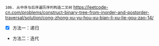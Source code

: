 
`106. 从中序与后序遍历序列构造二叉树` https://leetcode-cn.com/problems/construct-binary-tree-from-inorder-and-postorder-traversal/solution/cong-zhong-xu-yu-hou-xu-bian-li-xu-lie-gou-zao-14/
- [x] 方法一：递归
- 方法二：迭代
